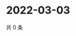 # 2022-03-03

共 0 条

<!-- BEGIN WEIBO -->
<!-- 最后更新时间 Thu Mar 03 2022 10:11:31 GMT+0800 (China Standard Time) -->

<!-- END WEIBO -->
